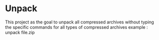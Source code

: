 # Unpack
This project as the goal to unpack all compressed archives without typing the specific commands for all types of compressed archives example : unpack file.zip
